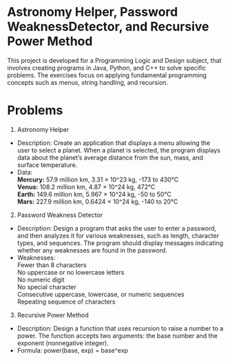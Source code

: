 # Astronomy Helper, Password WeaknessDetector, and Recursive Power Method

This project is developed for a Programming Logic and Design subject, that involves creating programs in Java, Python, and C++ to solve specific problems. The exercises focus on applying fundamental programming concepts such as menus, string handling, and recursion.

# Problems
1. Astronomy Helper
- Description: Create an application that displays a menu allowing the user to select a planet. When a planet is selected, the program displays data about the planet’s average distance from the sun, mass, and surface temperature.
- Data:
<br/> **Mercury:** 57.9 million km, 3.31 × 10^23 kg, -173 to 430°C
<br/> **Venus:** 108.2 million km, 4.87 × 10^24 kg, 472°C
<br/> **Earth:** 149.6 million km, 5.967 × 10^24 kg, -50 to 50°C
<br/> **Mars:** 227.9 million km, 0.6424 × 10^24 kg, -140 to 20°C

2. Password Weakness Detector
- Description: Design a program that asks the user to enter a password, and then analyzes it for various weaknesses, such as length, character types, and sequences. The program should display messages indicating whether any weaknesses are found in the password.
- Weaknesses:
  <br/> Fewer than 8 characters
  <br/> No uppercase or no lowercase letters
  <br/> No numeric digit
  <br/> No special character
  <br/> Consecutive uppercase, lowercase, or numeric sequences
  <br/> Repeating sequence of characters

3. Recursive Power Method
- Description: Design a function that uses recursion to raise a number to a power. The function accepts two arguments: the base number and the exponent (nonnegative integer).
- Formula: power(base, exp) = base^exp
